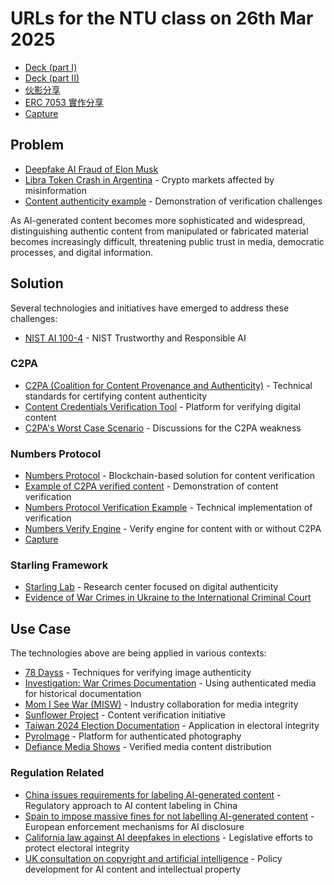 # URLs for the NTU class on 26th Mar 2025

- [Deck (part I)](https://link.numbersprotocol.io/2025-nft-deck)
- [Deck (part II)](https://ipfs-pin.numbersprotocol.io/ipfs/bafybeicekkppel4mfxzbtm543tkmqqszw6zgbcqxzcvbfv3kvzuyy2qwym)
- [伙影分享](https://docs.google.com/presentation/d/18yQHdG-UDKK5mK6Mmo8suNeUYeLePQrL4oIX213YKSE/edit?slide=id.g2c3bf226f09_0_709#slide=id.g2c3bf226f09_0_709)
- [ERC 7053 實作分享](https://drive.google.com/file/d/1jhCA9SGFCKmzc74WvKRB_RgYt-o_3dy8/view)
- [Capture](https://captureapp.xyz/)
  
## Problem

- [Deepfake AI Fraud of Elon Musk](https://www.cbsnews.com/texas/news/deepfakes-ai-fraud-elon-musk/)
- [Libra Token Crash in Argentina](https://cryptobriefing.com/libra-token-crash-argentina/) - Crypto markets affected by misinformation
- [Content authenticity example](https://asset.captureapp.xyz/bafybeib63x3bcpzq6p2wclcbz2uzocfy4gkrdarvcufc6gnouylaqrk34a) - Demonstration of verification challenges

As AI-generated content becomes more sophisticated and widespread, distinguishing authentic content from manipulated or fabricated material becomes increasingly difficult, threatening public trust in media, democratic processes, and digital information.

## Solution

Several technologies and initiatives have emerged to address these challenges:
- [NIST AI 100-4](https://nvlpubs.nist.gov/nistpubs/ai/NIST.AI.100-4.pdf) - NIST Trustworthy and Responsible AI
  
### C2PA

- [C2PA (Coalition for Content Provenance and Authenticity)](https://c2pa.org/) - Technical standards for certifying content authenticity
- [Content Credentials Verification Tool](https://contentcredentials.org/verify) - Platform for verifying digital content
- [C2PA's Worst Case Scenario](https://www.hackerfactor.com/blog/index.php?/archives/1013-C2PAs-Worst-Case-Scenario.html) - Discussions for the C2PA weakness

### Numbers Protocol
- [Numbers Protocol](https://www.numbersprotocol.io/) - Blockchain-based solution for content verification
- [Example of C2PA verified content](https://contentcredentials.org/verify?source=https://ipfs-pin.numbersprotocol.io/ipfs/bafkreih77dwpvs3aq2fejegbje4tnxkirwqgj4yrssnw2butmyj7b6zvoq) - Demonstration of content verification
- [Numbers Protocol Verification Example](https://verify.numbersprotocol.io/asset-profile/bafkreiaeg5ysm4pt4gl3dlwxhq2u2pbupph774mx3gc7ukb47k6wxeea3u) - Technical implementation of verification
- [Numbers Verify Engine](https://verify.numbersprotocol.io/) - Verify engine for content with or without C2PA
- [Capture](https://captureapp.xyz/)

### Starling Framework
- [Starling Lab](https://www.starlinglab.org/) - Research center focused on digital authenticity
- [Evidence of War Crimes in Ukraine to the International Criminal Court](https://sfi.usc.edu/news/2022/06/33571-starling-lab-and-hala-systems-file-cryptographic-submission-evidence-war-crimes)

## Use Case

The technologies above are being applied in various contexts:

- [78 Dayss](https://www.starlinglab.org/image-authentication/) - Techniques for verifying image authenticity
- [Investigation: War Crimes Documentation](https://investigation.rollingstone.com/dj-photo-war-crimes-bosnia/) - Using authenticated media for historical documentation
- [Mom I See War (MISW)](https://www.misw.org/) - Industry collaboration for media integrity
- [Sunflower Project](https://sunflower318.numbersprotocol.io/) - Content verification initiative
- [Taiwan 2024 Election Documentation](https://votetw2024.numbersprotocol.io/En) - Application in electoral integrity
- [PyroImage](https://www.pyroimage.com/) - Platform for authenticated photography
- [Defiance Media Shows](https://defiance.media/shows/) - Verified media content distribution

### Regulation Related

- [China issues requirements for labeling AI-generated content](https://www.reuters.com/world/asia-pacific/chinese-regulators-issue-requirements-labeling-ai-generated-content-2025-03-14/) - Regulatory approach to AI content labeling in China
- [Spain to impose massive fines for not labelling AI-generated content](https://www.reuters.com/technology/artificial-intelligence/spain-impose-massive-fines-not-labelling-ai-generated-content-2025-03-11/) - European enforcement mechanisms for AI disclosure
- [California law against AI deepfakes in elections](https://apnews.com/article/california-artificial-intelligence-deepfakes-election-0e70cb32b06d9187eaef5bdacaba6d77) - Legislative efforts to protect electoral integrity
- [UK consultation on copyright and artificial intelligence](https://www.gov.uk/government/consultations/copyright-and-artificial-intelligence/copyright-and-artificial-intelligence) - Policy development for AI content and intellectual property

